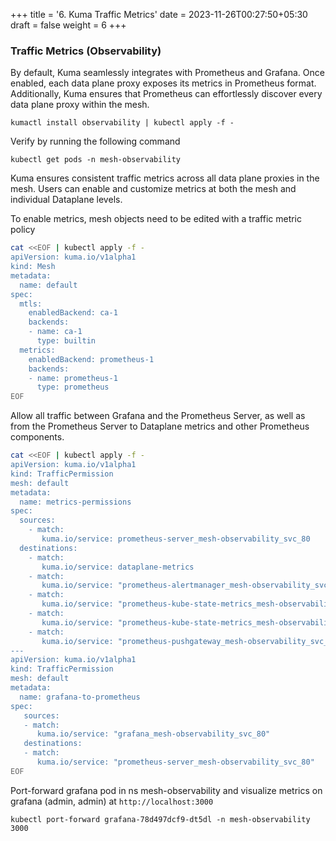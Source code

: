+++
title = '6. Kuma Traffic Metrics'
date = 2023-11-26T00:27:50+05:30
draft = false
weight = 6
+++

### Traffic Metrics (Observability)

By default, Kuma seamlessly integrates with Prometheus and Grafana. Once enabled, each data plane proxy exposes its metrics in Prometheus format. Additionally, Kuma ensures that Prometheus can effortlessly discover every data plane proxy within the mesh.

`kumactl install observability | kubectl apply -f -`

Verify by running the following command

`kubectl get pods -n mesh-observability`

Kuma ensures consistent traffic metrics across all data plane proxies in the mesh. Users can enable and customize metrics at both the mesh and individual Dataplane levels.

To enable metrics, mesh objects need to be edited with a traffic metric policy

``` bash
cat <<EOF | kubectl apply -f - 
apiVersion: kuma.io/v1alpha1
kind: Mesh
metadata:
  name: default
spec:
  mtls:
    enabledBackend: ca-1
    backends:
    - name: ca-1
      type: builtin
  metrics:
    enabledBackend: prometheus-1
    backends:
    - name: prometheus-1
      type: prometheus
EOF

```

Allow all traffic between Grafana and the Prometheus Server, as well as from the Prometheus Server to Dataplane metrics and other Prometheus components.

```bash 
cat <<EOF | kubectl apply -f - 
apiVersion: kuma.io/v1alpha1
kind: TrafficPermission
mesh: default
metadata:
  name: metrics-permissions
spec:
  sources:
    - match:
       kuma.io/service: prometheus-server_mesh-observability_svc_80
  destinations:
    - match:
       kuma.io/service: dataplane-metrics
    - match:
       kuma.io/service: "prometheus-alertmanager_mesh-observability_svc_80"
    - match:
       kuma.io/service: "prometheus-kube-state-metrics_mesh-observability_svc_80"
    - match:
       kuma.io/service: "prometheus-kube-state-metrics_mesh-observability_svc_81"
    - match:
       kuma.io/service: "prometheus-pushgateway_mesh-observability_svc_9091"
---
apiVersion: kuma.io/v1alpha1
kind: TrafficPermission
mesh: default
metadata:
  name: grafana-to-prometheus
spec:
   sources:
   - match:
      kuma.io/service: "grafana_mesh-observability_svc_80"
   destinations:
   - match:
      kuma.io/service: "prometheus-server_mesh-observability_svc_80"
EOF

```

Port-forward grafana pod in ns mesh-observability and visualize metrics on grafana (admin, admin) at `http://localhost:3000`

`kubectl port-forward grafana-78d497dcf9-dt5dl -n mesh-observability 3000`

